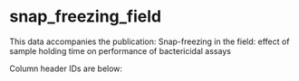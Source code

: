 # snap_freezing_field

This data accompanies the publication: Snap-freezing in the field: effect of sample holding time on performance of bactericidal assays

Column header IDs are below:
